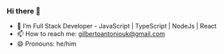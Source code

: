 ### Hi there 👋

<!--
**gilbertouk/gilbertouk** is a ✨ _special_ ✨ repository because its `README.md` (this file) appears on your GitHub profile.

Here are some ideas to get you started:

- 🔭 I’m currently working on ...
- 🌱 I’m currently learning ...
- 👯 I’m looking to collaborate on ...
- 🤔 I’m looking for help with ...
- 💬 Ask me about ...
- 📫 How to reach me: ...
- 😄 Pronouns: ...
- ⚡ Fun fact: ...
-->

- 🌱 I’m Full Stack Developer - JavaScript | TypeScript | NodeJs | React
- 📫 How to reach me: gilbertoantoniouk@gmail.com
- 😄 Pronouns: he/him
